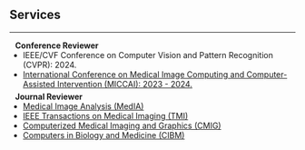 ## Services
---

<h4 style="margin:0 10px 0;">Conference Reviewer</h4>

<ul style="margin:0 0 5px;">

  <li> <autocolor>IEEE/CVF Conference on Computer Vision and Pattern Recognition (CVPR): 2024.</autocolor></li>
  <li><a href="https://conferences.miccai.org/2023/en/"><autocolor>International Conference on Medical Image Computing and Computer-Assisted Intervention (MICCAI): 2023 - 2024.</autocolor></a></li>
</ul>

<h4 style="margin:0 10px 0;">Journal Reviewer</h4>

<ul style="margin:0 0 20px;">
  <li><a href="https://www.sciencedirect.com/journal/medical-image-analysis"><autocolor>Medical Image Analysis (MedIA)</autocolor></a></li>
  <li><a href="https://ieeexplore.ieee.org/xpl/RecentIssue.jsp?punumber=42"><autocolor>IEEE Transactions on Medical Imaging (TMI)</autocolor></a></li>
  <li><a href="https://www.sciencedirect.com/journal/computerized-medical-imaging-and-graphics"><autocolor>Computerized Medical Imaging and Graphics (CMIG)</autocolor></a></li>
  <li><a href="https://www.sciencedirect.com/journal/computers-in-biology-and-medicine"><autocolor>Computers in Biology and Medicine (CIBM)</autocolor></a></li>
</ul>